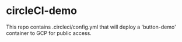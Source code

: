 # circleCI-demo

This repo contains .circleci/config.yml that will deploy a 'button-demo' container to GCP for public access.
